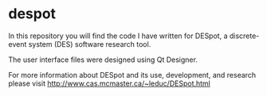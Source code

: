# despot
In this repository you will find the code I have written for DESpot, a discrete-event system (DES) software research tool.  

The user interface files were designed using Qt Designer.

For more information about DESpot and its use, development, and research please visit
http://www.cas.mcmaster.ca/~leduc/DESpot.html
